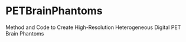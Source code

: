 # PETBrainPhantoms
Method and Code to Create High-Resolution Heterogeneous Digital PET Brain Phantoms
